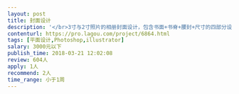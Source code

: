 ```yaml
---                
layout: post       
title: 封面设计           
description: '</br>3寸与2寸照片的相册封面设计，包含书面+书脊+腰封+尺寸的四部分设计。</br>封面的主要设计元素包含：定制性文字+色彩搭配</br>'     
contenturl: https://pro.lagou.com/project/6864.html      
tags: [平面设计,Photoshop,illustrator]            
salary: 3000元以下          
publish_time: 2018-03-21 12:02:08         
review: 604人                   
apply: 1人                   
recommend: 2人                   
time_range: 小于1周              
---                 
```

